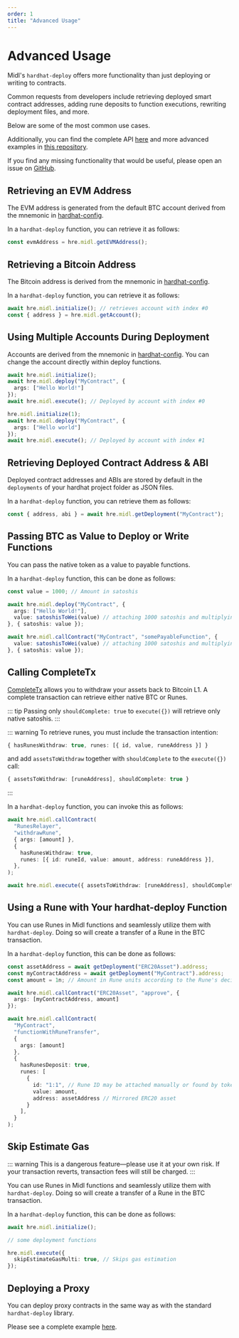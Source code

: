 ```yaml
---
order: 1
title: "Advanced Usage"
---
```


# Advanced Usage
Midl's `hardhat-deploy` offers more functionality than just deploying or writing to contracts.

Common requests from developers include retrieving deployed smart contract addresses, adding rune deposits to function executions, rewriting deployment files, and more.

Below are some of the most common use cases.

Additionally, you can find the complete API [here](./api.md) and more advanced examples in [this repository](https://github.com/midl-xyz/smart-contract-deploy-starter).

If you find any missing functionality that would be useful, please open an issue on [GitHub](https://github.com/midl-xyz/midl-js).


## Retrieving an EVM Address
The EVM address is generated from the default BTC account derived from the mnemonic in [hardhat-config](./config.md).

In a `hardhat-deploy` function, you can retrieve it as follows:
```ts
const evmAddress = hre.midl.getEVMAddress();
```


## Retrieving a Bitcoin Address
The Bitcoin address is derived from the mnemonic in [hardhat-config](./config.md).

In a `hardhat-deploy` function, you can retrieve it as follows:
```ts
await hre.midl.initialize(); // retrieves account with index #0
const { address } = hre.midl.getAccount();
```


## Using Multiple Accounts During Deployment
Accounts are derived from the mnemonic in [hardhat-config](./config.md). You can change the account directly within deploy functions.

```ts
await hre.midl.initialize();
await hre.midl.deploy("MyContract", {
  args: ["Hello World!"]
});
await hre.midl.execute(); // Deployed by account with index #0

hre.midl.initialize(1);
await hre.midl.deploy("MyContract", {
  args: ["Hello world"]
});
await hre.midl.execute(); // Deployed by account with index #1
```


## Retrieving Deployed Contract Address & ABI
Deployed contract addresses and ABIs are stored by default in the `deployments` of your hardhat project folder as JSON files.

In a `hardhat-deploy` function, you can retrieve them as follows:
```ts
const { address, abi } = await hre.midl.getDeployment("MyContract");
```


## Passing BTC as Value to Deploy or Write Functions
You can pass the native token as a value to payable functions.

In a `hardhat-deploy` function, this can be done as follows:
```ts
const value = 1000; // Amount in satoshis

await hre.midl.deploy("MyContract", {
  args: ["Hello World!"],
  value: satoshisToWei(value) // attaching 1000 satoshis and multiplying by 10 * 10 ** 10 in msg.value
}, { satoshis: value });

await hre.midl.callContract("MyContract", "somePayableFunction", {
  value: satoshisToWei(value) // attaching 1000 satoshis and multiplying by 10 ** 10 in msg.value
}, { satoshis: value });
```


## Calling CompleteTx
[CompleteTx](../../actions/addCompleteTxIntention.md) allows you to withdraw your assets back to Bitcoin L1. A complete transaction can retrieve either native BTC or Runes.

::: tip
Passing only `shouldComplete: true` to `execute({})` will retrieve only native satoshis.
:::

::: warning
To retrieve runes, you must include the transaction intention:
```ts
{ hasRunesWithdraw: true, runes: [{ id, value, runeAddress }] }
```

and add `assetsToWithdraw` together with `shouldComplete` to the `execute({})` call:
```ts
{ assetsToWithdraw: [runeAddress], shouldComplete: true }
```
:::

In a `hardhat-deploy` function, you can invoke this as follows:
```ts
await hre.midl.callContract(
  "RunesRelayer",
  "withdrawRune",
  { args: [amount] },
  {
    hasRunesWithdraw: true,
    runes: [{ id: runeId, value: amount, address: runeAddress }],
  },
);

await hre.midl.execute({ assetsToWithdraw: [runeAddress], shouldComplete: true });
```


## Using a Rune with Your hardhat-deploy Function
You can use Runes in Midl functions and seamlessly utilize them with `hardhat-deploy`. Doing so will create a transfer of a Rune in the BTC transaction.

In a `hardhat-deploy` function, this can be done as follows:
```ts
const assetAddress = await getDeployment("ERC20Asset").address;
const myContractAddress = await getDeployment("MyContract").address;
const amount = 1n; // Amount in Rune units according to the Rune's decimals

await hre.midl.callContract("ERC20Asset", "approve", {
  args: [myContractAddress, amount]
});

await hre.midl.callContract(
  "MyContract",
  "functionWithRuneTransfer",
  {
    args: [amount]
  },
  {
    hasRunesDeposit: true,
    runes: [
      {
        id: "1:1", // Rune ID may be attached manually or found by token address using midl-js-executor util
        value: amount,
        address: assetAddress // Mirrored ERC20 asset
      }
    ],
  }
);
```


## Skip Estimate Gas
::: warning
This is a dangerous feature—please use it at your own risk. If your transaction reverts, transaction fees will still be charged.
:::

You can use Runes in Midl functions and seamlessly utilize them with `hardhat-deploy`. Doing so will create a transfer of a Rune in the BTC transaction.

In a `hardhat-deploy` function, this can be done as follows:
```ts
await hre.midl.initialize();

// some deployment functions

hre.midl.execute({
  skipEstimateGasMulti: true, // Skips gas estimation
});
```


## Deploying a Proxy
You can deploy proxy contracts in the same way as with the standard `hardhat-deploy` library.

Please see a complete example [here](https://github.com/midl-xyz/smart-contract-deploy-starter).
